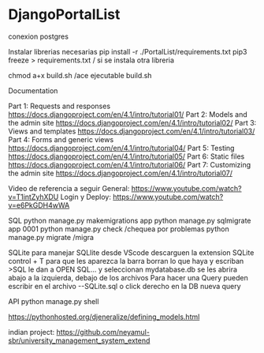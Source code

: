 # DjangoPortalList

conexion postgres

Instalar librerias necesarias
pip install -r ./PortalList/requirements.txt
pip3 freeze > requirements.txt / si se instala otra libreria

chmod a+x build.sh /ace ejecutable build.sh

Documentation

Part 1: Requests and responses https://docs.djangoproject.com/en/4.1/intro/tutorial01/
Part 2: Models and the admin site https://docs.djangoproject.com/en/4.1/intro/tutorial02/
Part 3: Views and templates https://docs.djangoproject.com/en/4.1/intro/tutorial03/
Part 4: Forms and generic views https://docs.djangoproject.com/en/4.1/intro/tutorial04/
Part 5: Testing https://docs.djangoproject.com/en/4.1/intro/tutorial05/
Part 6: Static files https://docs.djangoproject.com/en/4.1/intro/tutorial06/
Part 7: Customizing the admin site https://docs.djangoproject.com/en/4.1/intro/tutorial07/

Video de referencia a seguir
General: https://www.youtube.com/watch?v=T1intZyhXDU
Login y Deploy: https://www.youtube.com/watch?v=e6PkGDH4wWA


SQL
python manage.py makemigrations app
python manage.py sqlmigrate app 0001
python manage.py check /chequea por problemas
python manage.py migrate /migra

SQLite
para manejar SQLlite desde VScode descarguen la extension SQLite 
control + T para que les aparezca la barra
borran lo que haya y escriban >SQL
le dan a OPEN SQL... y seleccionan mydatabase.db
se les abrira abajo a la izquierda, debajo de los archivos
Para hacer una Query pueden escribir en el archivo --SQLite.sql o click derecho en la DB nueva query

API
python manage.py shell


https://pythonhosted.org/djeneralize/defining_models.html

indian project: https://github.com/neyamul-sbr/university_management_system_extend